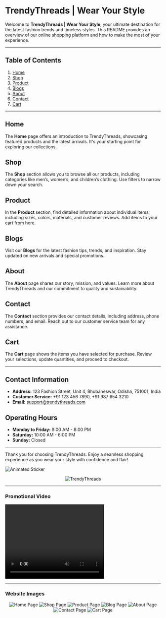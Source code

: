 # TrendyThreads | Wear Your Style

Welcome to **TrendyThreads | Wear Your Style**, your ultimate destination for the latest fashion trends and timeless styles. This README provides an overview of our online shopping platform and how to make the most of your experience.

---

## Table of Contents

1. [Home](#home)
2. [Shop](#shop)
3. [Product](#product)
4. [Blogs](#blogs)
5. [About](#about)
6. [Contact](#contact)
7. [Cart](#cart)

---

## Home
The **Home** page offers an introduction to TrendyThreads, showcasing featured products and the latest arrivals. It's your starting point for exploring our collections.

## Shop
The **Shop** section allows you to browse all our products, including categories like men’s, women’s, and children’s clothing. Use filters to narrow down your search.

## Product
In the **Product** section, find detailed information about individual items, including sizes, colors, materials, and customer reviews. Add items to your cart from here.

## Blogs
Visit our **Blogs** for the latest fashion tips, trends, and inspiration. Stay updated on new arrivals and special promotions.

## About
The **About** page shares our story, mission, and values. Learn more about TrendyThreads and our commitment to quality and sustainability.

## Contact
The **Contact** section provides our contact details, including address, phone numbers, and email. Reach out to our customer service team for any assistance.

## Cart
The **Cart** page shows the items you have selected for purchase. Review your selections, update quantities, and proceed to checkout.

---

## Contact Information

- **Address:** 123 Fashion Street, Unit 4, Bhubaneswar, Odisha, 751001, India
- **Customer Service:** +91 123 456 7890, +91 987 654 3210
- **Email:** support@trendythreads.com

## Operating Hours

- **Monday to Friday:** 9:00 AM - 8:00 PM
- **Saturday:** 10:00 AM - 6:00 PM
- **Sunday:** Closed

---

Thank you for choosing TrendyThreads. Enjoy a seamless shopping experience as you wear your style with confidence and flair!

![Animated Sticker](https://media.giphy.com/media/wWCmrcCogDqQhBKVJw/giphy.gif)

<div align="center">
    <img src="assets/Previews/trendythreads.jpg" alt="TrendyThreads" />
</div>

---

### Promotional Video

<!-- ![TrendyThreads Video](video-thumbnail.jpg) -->

<video width="320" height="240" controls>
  <source src="assets/Previews/TrendyThreads.mp4" type="TrendyThreads/mp4">
</video>

---

### Website Images

<div align="center">
    <img src="assets/Previews/Home Page.png" alt="Home Page" />
    <img src="assets/Previews/Shop Page.png" alt="Shop Page" />
    <img src="assets/Previews/Product Page.png" alt="Product Page" />
    <img src="assets/Previews/Blog Page.png" alt="Blog Page" />
    <img src="assets/Previews/About Page.png" alt="About Page" />
    <img src="assets/Previews/Contact Page.png" alt="Contact Page" />
    <img src="assets/Previews/Cart Page.png" alt="Cart Page" />
</div>
